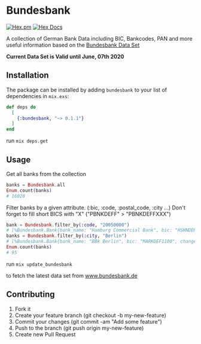 # Bundesbank

[![Hex.pm](https://img.shields.io/hexpm/v/bundesbank.svg?maxAge=2592000)](https://hex.pm/packages/bundesbank) [![Hex Docs](https://img.shields.io/badge/hex-docs-9768d1.svg)](https://hexdocs.pm/bundesbank)

A collection of German Bank Data including BIC, Bankcodes, PAN and more useful information based on the [Bundesbank Data Set](https://www.bundesbank.de/de/aufgaben/unbarer-zahlungsverkehr/serviceangebot/bankleitzahlen/download-bankleitzahlen-602592)

**Current Data Set is Valid until June, 07th 2020**

## Installation

The package can be installed
by adding `bundesbank` to your list of dependencies in `mix.exs`:

```elixir
def deps do
  [
    {:bundesbank, "~> 0.1.1"}
  ]
end
```

run `mix deps.get`

## Usage

Get all banks from the collection

```elixir
banks = Bundesbank.all
Enum.count(banks)
# 16028
```

Filter banks by a given attribute. (:bic, :code, :postal_code, :city ...)
Don't forget to fill short BICS with "X" ("PBNKDEFF" > "PBNKDEFFXXX")

```elixir
bank = Bundesbank.filter_by(:code, "20050000")
# [%Bundesbank.Bank{bank_name: "Hamburg Commercial Bank", bic: "HSHNDEHHXXX", change_code: "U", ...
banks = Bundesbank.filter_by(:city, "Berlin")
# [%Bundesbank.Bank{bank_name: "BBk Berlin", bic: "MARKDEF1100", change_code: "U", ...
Enum.count(banks)
# 95
```

run `mix update_bundesbank`

to fetch the latest data set from www.bundesbank.de

## Contributing

1. Fork it
2. Create your feature branch (git checkout -b my-new-feature)
3. Commit your changes (git commit -am "Add some feature")
4. Push to the branch (git push origin my-new-feature)
5. Create new Pull Request
